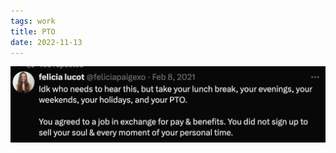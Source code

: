 ```yaml
---
tags: work
title: PTO
date: 2022-11-13
---
```




![worktakepto.png](https://raw.githubusercontent.com/muneer78/muneer78.github.io/master/images/worktakepto.png)
        